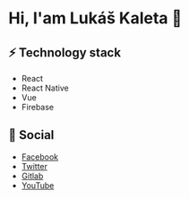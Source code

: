 # Hi, I'am Lukáš Kaleta 👋

## ⚡️ Technology stack
* React
* React Native
* Vue
* Firebase

## 💬 Social
* [Facebook](https://www.facebook.com/lk.lukaskaleta/)
* [Twitter](https://twitter.com/lukekaleta)
* [Gitlab](https://gitlab.com/lukekaleta)
* [YouTube](https://www.youtube.com/uAjtaka)

<!--
**lukekaleta/lukekaleta** is a ✨ _special_ ✨ repository because its `README.md` (this file) appears on your GitHub profile.

Here are some ideas to get you started:

- 🔭 I’m currently working on ...
- 🌱 I’m currently learning ...
- 👯 I’m looking to collaborate on ...
- 🤔 I’m looking for help with ...
- 💬 Ask me about ...
- 📫 How to reach me: ...
- 😄 Pronouns: ...
- ⚡ Fun fact: ...
-->
